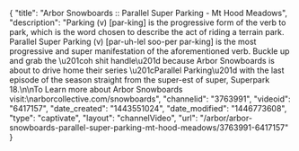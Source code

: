 {
    "title": "Arbor Snowboards :: Parallel Super Parking - Mt Hood Meadows",
    "description": "Parking (v) [par-king] is the progressive form of the verb to park, which is the word chosen to describe the act of riding a terrain park. Parallel Super Parking (v) [par-uh-lel soo-per par-king] is the most progressive and super manifestation of the aforementioned verb. Buckle up and grab the \u201coh shit handle\u201d because Arbor Snowboards is about to drive home their series \u201cParallel Parking\u201d with the last episode of the season straight from the super-est of super, Superpark 18.\n\nTo Learn more about Arbor Snowboards visit:\narborcollective.com\/snowboards",
    "channelid": "3763991",
    "videoid": "6417157",
    "date_created": "1443551024",
    "date_modified": "1446773608",
    "type": "captivate",
    "layout": "channelVideo",
    "url": "\/arbor\/arbor-snowboards-parallel-super-parking-mt-hood-meadows\/3763991-6417157"
}
